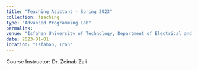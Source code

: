 ```yaml
---
title: "Teaching Asistant - Spring 2023"
collection: teaching
type: "Advanced Programming Lab"
permalink:
venue: "Isfahan University of Technology, Department of Electrical and Computer Engineering"
date: 2023-01-01
location: "Isfahan, Iran"
---
```


Course Instructor: Dr. Zeinab Zali
